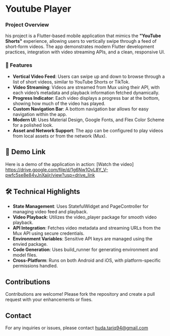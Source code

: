 # Youtube Player

### Project Overview

his project is a Flutter-based mobile application that mimics the **"YouTube Shorts"** experience, allowing users to vertically swipe through a feed of short-form videos. The app demonstrates modern Flutter development practices, integration with video streaming APIs, and a clean, responsive UI.

### 🚀 Features

* **Vertical Video Feed**: Users can swipe up and down to browse through a list of short videos, similar to YouTube Shorts or TikTok.
* **Video Streaming**: Videos are streamed from Mux using their API, with each video’s metadata and playback information fetched dynamically.
* **Progress Indicator**: Each video displays a progress bar at the bottom, showing how much of the video has played.
* **Custom Navigation Bar**: A bottom navigation bar allows for easy navigation within the app.
* **Modern UI**: Uses Material Design, Google Fonts, and Flex Color Scheme for a polished look.
* **Asset and Network Support**: The app can be configured to play videos from local assets or from the network (Mux).

## 🎨 Demo Link
Here is a demo of the application in action:
[Watch the video]
https://drive.google.com/file/d/1g6Nw1OvL8Y_V-pwfc5se8e84vJnXajjr/view?usp=drive_link

## 🛠️ Technical Highlights
* **State Management**: Uses StatefulWidget and PageController for managing video feed and playback.
* **Video Playback**: Utilizes the video_player package for smooth video playback.
* **API Integration**: Fetches video metadata and streaming URLs from the Mux API using secure credentials.
* **Environment Variables**: Sensitive API keys are managed using the envied package.
* **Code Generation**: Uses build_runner for generating environment and model files.
* **Cross-Platform**: Runs on both Android and iOS, with platform-specific permissions handled.

## Contributions
Contributions are welcome! Please fork the repository and create a pull request with your enhancements or fixes.

## Contact
For any inquiries or issues, please contact huda.tariq94@gmail.com



